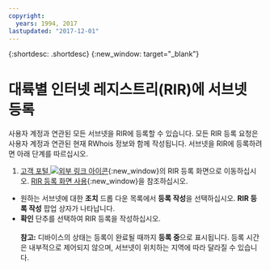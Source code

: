 ```yaml
---
copyright:
  years: 1994, 2017
lastupdated: "2017-12-01"
---
```


{:shortdesc: .shortdesc}
{:new_window: target="_blank"}

# 대륙별 인터넷 레지스트리(RIR)에 서브넷 등록

사용자 계정과 연관된 모든 서브넷을 RIR에 등록할 수 있습니다. 모든 RIR 등록 요청은 사용자 계정과 연관된 현재 RWhois 정보와 함께 작성됩니다. 서브넷을 RIR에 등록하려면 아래 단계를 따르십시오. 

1. [고객 포털 ![외부 링크 아이콘](../../icons/launch-glyph.svg "외부 링크 아이콘")](https://control.softlayer.com/){:new_window}의 RIR 등록 화면으로 이동하십시오. [RIR 등록 화면 사용](rir-screen.html){:new_window}을 참조하십시오. 
* 원하는 서브넷에 대한 **조치** 드롭 다운 목록에서 **등록 작성**을 선택하십시오. **RIR 등록 작성** 팝업 상자가 나타납니다. 
* **확인** 단추를 선택하여 RIR 등록을 작성하십시오. <br/><br>**참고:** 디바이스의 상태는 등록이 완료될 때까지 **등록 중**으로 표시됩니다. 등록 시간은 내부적으로 제어되지 않으며, 서브넷이 위치하는 지역에 따라 달라질 수 있습니다. 
